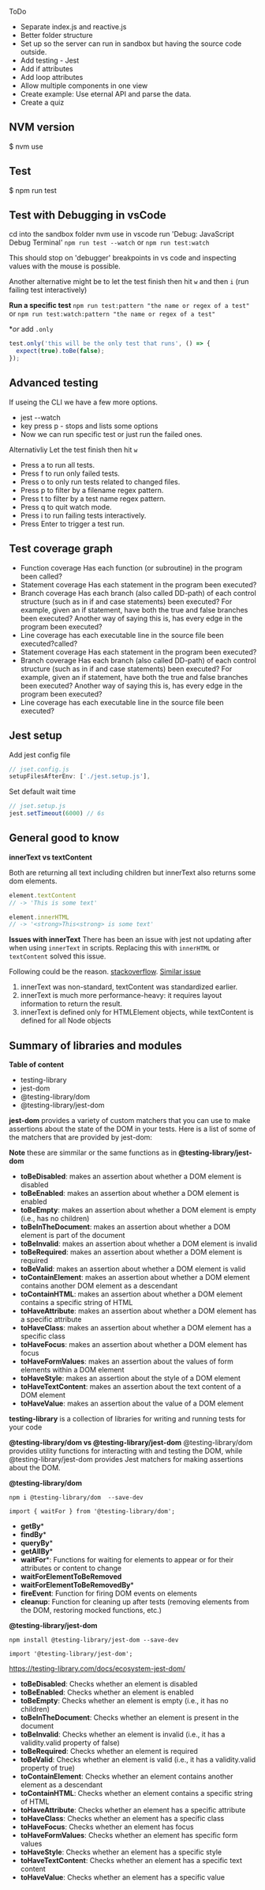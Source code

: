 ToDo

- Separate index.js and reactive.js
- Better folder structure
- Set up so the server can run in sandbox but having the source code outside. 
- Add testing - Jest
- Add if attributes
- Add loop attributes
- Allow multiple components in one view
- Create example: Use eternal API and parse the data. 
- Create a quiz


## NVM version
$ nvm use

## Test
$ npm run test

## Test with Debugging in vsCode
cd into the sandbox folder
nvm use
in vscode run 'Debug: JavaScript Debug Terminal'
`npm run test --watch`
or
`npm run test:watch`



This should stop on 'debugger' breakpoints in vs code and inspecting values with the mouse is possible. 

Another alternative might be to let the test finish then hit `w` and then `i` (run failing test interactively)

**Run a specific test** 
`npm run test:pattern "the name or regex of a test"`
or
`npm run test:watch:pattern "the name or regex of a test"`

**or* add `.only`
```js
test.only('this will be the only test that runs', () => {
  expect(true).toBe(false);
});
```

## Advanced testing
If useing the CLI we have a few more options.
- jest --watch
- key press p - stops and lists some options
- Now we can run specific test or just run the failed ones. 

Alternativliy
Let the test finish then hit `w`

 - Press a to run all tests.
 - Press f to run only failed tests.
 - Press o to only run tests related to changed files.
 - Press p to filter by a filename regex pattern.
 - Press t to filter by a test name regex pattern.
 - Press q to quit watch mode.
 - Press i to run failing tests interactively.
 - Press Enter to trigger a test run.

## Test coverage graph

- Function coverage Has each function (or subroutine) in the program been called?
- Statement coverage Has each statement in the program been executed?
- Branch coverage Has each branch (also called DD-path) of each control structure (such as in if and case statements) been executed? For example, given an if statement, have both the true and false branches been executed? Another way of saying this is, has every edge in the program been executed?
- Line coverage has each executable line in the source file been executed?called?
- Statement coverage Has each statement in the program been executed?
- Branch coverage Has each branch (also called DD-path) of each control structure (such as in if and case statements) been executed? For example, given an if statement, have both the true and false branches been executed? Another way of saying this is, has every edge in the program been executed?
- Line coverage has each executable line in the source file been executed?


## Jest setup 

Add jest config file
```js
// jset.config.js
setupFilesAfterEnv: ['./jest.setup.js'],
```

Set default wait time
```js
// jset.setup.js
jest.setTimeout(6000) // 6s
```
## General good to know

**innerText vs textContent**

Both are returning all text including children but innerText also returns some dom elements.

```js
element.textContent
// -> 'This is some text'

element.innerHTML
// -> '<strong>This<strong> is some text'
```

**Issues with innerText**
There has been an issue with jest not updating after when using `innerText` in scripts. 
Replacing this with `innerHTML` or `textContent` solved this issue.

Following could be the reason. 
[stackoverflow](https://stackoverflow.com/questions/35213147/difference-between-textcontent-vs-innertext). 
[Similar issue](https://salesforce.stackexchange.com/questions/375070/jest-dom-is-not-updating-after-element-innertext-is-set-imperatively)

1. innerText was non-standard, textContent was standardized earlier.
2. innerText is much more performance-heavy: it requires layout information to return the result.
3. innerText is defined only for HTMLElement objects, while textContent is defined for all Node objects


## Summary of libraries and modules

**Table of content**

- testing-library
- jest-dom
- @testing-library/dom
- @testing-library/jest-dom

**jest-dom** provides a variety of custom matchers that you can use to make assertions about the state of the DOM in your tests. Here is a list of some of the matchers that are provided by jest-dom:

**Note** these are simmilar or the same functions as in **@testing-library/jest-dom**

- **toBeDisabled**: makes an assertion about whether a DOM element is disabled
- **toBeEnabled**: makes an assertion about whether a DOM element is enabled
- **toBeEmpty**: makes an assertion about whether a DOM element is empty (i.e., has no children)
- **toBeInTheDocument**: makes an assertion about whether a DOM element is part of the document
- **toBeInvalid**: makes an assertion about whether a DOM element is invalid
- **toBeRequired**: makes an assertion about whether a DOM element is required
- **toBeValid**: makes an assertion about whether a DOM element is valid
- **toContainElement**: makes an assertion about whether a DOM element contains another DOM element as a descendant
- **toContainHTML**: makes an assertion about whether a DOM element contains a specific string of HTML
- **toHaveAttribute**: makes an assertion about whether a DOM element has a specific attribute
- **toHaveClass**: makes an assertion about whether a DOM element has a specific class
- **toHaveFocus**: makes an assertion about whether a DOM element has focus
- **toHaveFormValues**: makes an assertion about the values of form elements within a DOM element
- **toHaveStyle**: makes an assertion about the style of a DOM element
- **toHaveTextContent**: makes an assertion about the text content of a DOM element
- **toHaveValue**: makes an assertion about the value of a DOM element

**testing-library** is a collection of libraries for writing and running tests for your code

**@testing-library/dom vs @testing-library/jest-dom**
@testing-library/dom provides utility functions for interacting with and testing the DOM, while @testing-library/jest-dom provides Jest matchers for making assertions about the DOM.

**@testing-library/dom**

`npm i @testing-library/dom  --save-dev`

`import { waitFor } from '@testing-library/dom';`

- **getBy***
- **findBy***
- **queryBy***
- **getAllBy***
- **waitFor***: Functions for waiting for elements to appear or for their attributes or content to change
- **waitForElementToBeRemoved**
- **waitForElementToBeRemovedBy***
- **fireEvent**: Function for firing DOM events on elements
- **cleanup**: Function for cleaning up after tests (removing elements from the DOM, restoring mocked functions, etc.)

**@testing-library/jest-dom**

`npm install @testing-library/jest-dom --save-dev`

`import '@testing-library/jest-dom';`

https://testing-library.com/docs/ecosystem-jest-dom/

- **toBeDisabled**: Checks whether an element is disabled
- **toBeEnabled**: Checks whether an element is enabled
- **toBeEmpty**: Checks whether an element is empty (i.e., it has no children)
- **toBeInTheDocument**: Checks whether an element is present in the document
- **toBeInvalid**: Checks whether an element is invalid (i.e., it has a validity.valid property of false)
- **toBeRequired**: Checks whether an element is required
- **toBeValid**: Checks whether an element is valid (i.e., it has a validity.valid property of true)
- **toContainElement**: Checks whether an element contains another element as a descendant
- **toContainHTML**: Checks whether an element contains a specific string of HTML
- **toHaveAttribute**: Checks whether an element has a specific attribute
- **toHaveClass**: Checks whether an element has a specific class
- **toHaveFocus**: Checks whether an element has focus
- **toHaveFormValues**: Checks whether an element has specific form values
- **toHaveStyle**: Checks whether an element has a specific style
- **toHaveTextContent**: Checks whether an element has a specific text content
- **toHaveValue**: Checks whether an element has a specific value






